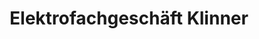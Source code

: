 ---
title: "Elektrofachgeschäft Klinner"
url: /weissenberg/elektrofachgeschaeft-klinner/
shop: Haushaltsgeräte
---